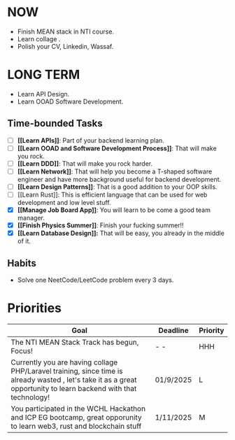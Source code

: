 # NOW
- Finish MEAN stack in NTI course.
- Learn collage .
- Polish your CV, Linkedin, Wassaf.
# LONG TERM
- Learn API Design.
- Learn OOAD Software Development.
## Time-bounded Tasks
- [ ] **[[Learn APIs]]**: Part of your backend learning plan.
- [ ] **[[Learn OOAD and Software Development Process]]**: That will make you rock.
- [ ] **[[Learn DDD]]**: That will make you rock harder.
- [ ] **[[Learn Network]]**: That will help you become a T-shaped software engineer and have more background useful for backend development.
- [ ] **[[Learn Design Patterns]]**: That is a good addition to your OOP skills.
- [ ] [[Learn Rust]]: This is efficient language that can be used for web development and low level stuff.
- [x] **[[Manage Job Board App]]**: You will learn to be come a good team manager.
- [x] **[[Finish Physics Summer]]**: Finish your fucking summer!!
- [x] **[[Learn Database Design]]:** That will be easy, you already in the middle of it.
## Habits

- Solve one NeetCode/LeetCode problem every 3 days.

# Priorities

| Goal                                                                                                                                                              | Deadline  | Priority |
| ----------------------------------------------------------------------------------------------------------------------------------------------------------------- | --------- | -------- |
| The NTI MEAN Stack Track has begun, Focus!                                                                                                                        | - -       | HHH      |
| Currently you are having collage PHP/Laravel training, since time is already wasted , let's take it as a great opportunity to learn backend with that technology! | 01/9/2025 | L        |
| You participated in the WCHL Hackathon and ICP EG bootcamp, great opporunity to learn web3, rust and blockchain stuff                                             | 1/11/2025 | M        |

